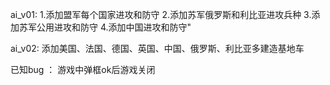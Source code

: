 ai_v01: 1.添加盟军每个国家进攻和防守 2.添加苏军俄罗斯和利比亚进攻兵种 3.添加苏军公用进攻和防守 4.添加中国进攻和防守"

ai_v02: 添加美国、法国、德国、英国、中国、俄罗斯、利比亚多建造基地车

已知bug ： 游戏中弹框ok后游戏关闭

